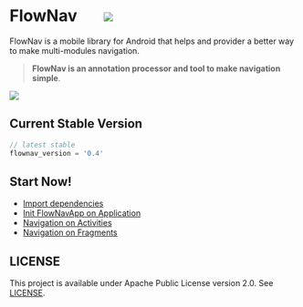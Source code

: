 # FlowNav &nbsp;&nbsp;&nbsp;&nbsp;&nbsp;&nbsp;![](https://api.travis-ci.org/jeziellago/FlowNav.svg)

FlowNav is a mobile library for Android that helps and provider a better way to make multi-modules navigation.

>**FlowNav is an annotation processor and tool to make navigation simple**.

![](https://github.com/jeziellago/FlowNav/blob/master/sample/flownav.png)

## Current Stable Version

```gradle
// latest stable
flownav_version = '0.4'
```

## Start Now!
* [Import dependencies](https://github.com/jeziellago/FlowNav/wiki/Setup-Dependencies)
* [Init FlowNavApp on Application](https://github.com/jeziellago/FlowNav/wiki/Start-FlowNav)
* [Navigation on Activities](https://github.com/jeziellago/FlowNav/wiki/Navigation-on-Activities)
* [Navigation on Fragments](https://github.com/jeziellago/FlowNav/wiki/Navigation-on-Fragments)


## LICENSE

This project is available under Apache Public License version 2.0. See [LICENSE](LICENSE.md).
